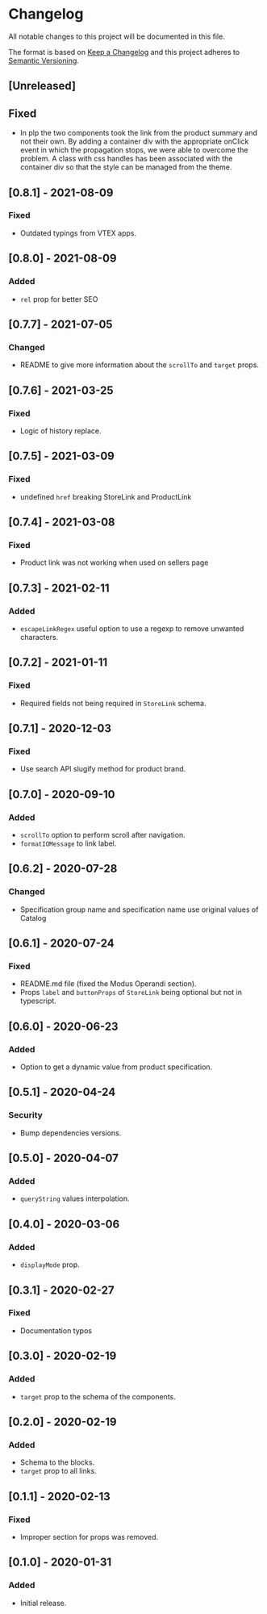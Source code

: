 # Changelog

All notable changes to this project will be documented in this file.

The format is based on [Keep a Changelog](http://keepachangelog.com/en/1.0.0/)
and this project adheres to [Semantic Versioning](http://semver.org/spec/v2.0.0.html).

## [Unreleased]
## Fixed
- In plp the two components took the link from the product summary and not their own.
By adding a container div with the appropriate onClick event in which the propagation stops, we were able to overcome the problem. A class with css handles has been associated with the container div so that the style can be managed from the theme.
## [0.8.1] - 2021-08-09
### Fixed
- Outdated typings from VTEX apps.

## [0.8.0] - 2021-08-09
### Added
- `rel` prop for better SEO

## [0.7.7] - 2021-07-05
### Changed
- README to give more information about the `scrollTo` and `target` props.

## [0.7.6] - 2021-03-25
### Fixed
- Logic of history replace.

## [0.7.5] - 2021-03-09
### Fixed
- undefined `href` breaking StoreLink and ProductLink

## [0.7.4] - 2021-03-08
### Fixed
- Product link was not working when used on sellers page

## [0.7.3] - 2021-02-11
### Added
- `escapeLinkRegex` useful option to use a regexp to remove unwanted characters.

## [0.7.2] - 2021-01-11
### Fixed
- Required fields not being required in `StoreLink` schema.

## [0.7.1] - 2020-12-03
### Fixed
- Use search API slugify method for product brand.

## [0.7.0] - 2020-09-10
### Added
- `scrollTo` option to perform scroll after navigation.
- `formatIOMessage` to link label.

## [0.6.2] - 2020-07-28
### Changed
- Specification group name and specification name use original values of Catalog

## [0.6.1] - 2020-07-24
### Fixed
- README.md file (fixed the Modus Operandi section).
- Props `label` and `buttonProps` of `StoreLink`  being optional but not in typescript.

## [0.6.0] - 2020-06-23
### Added
- Option to get a dynamic value from product specification.

## [0.5.1] - 2020-04-24
### Security
- Bump dependencies versions.

## [0.5.0] - 2020-04-07
### Added
- `queryString` values interpolation.

## [0.4.0] - 2020-03-06
### Added
- `displayMode` prop.

## [0.3.1] - 2020-02-27

### Fixed
- Documentation typos 

## [0.3.0] - 2020-02-19
### Added
- `target` prop to the schema of the components.

## [0.2.0] - 2020-02-19
### Added
- Schema to the blocks.
- `target` prop to all links.

## [0.1.1] - 2020-02-13
### Fixed
- Improper section for props was removed.

## [0.1.0] - 2020-01-31
### Added
- Initial release.

